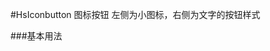 #HsIconbutton 图标按钮
左侧为小图标，右侧为文字的按钮样式

###基本用法

<slot name="default"></slot>

<slot name="table"></slot>